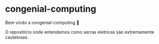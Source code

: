 # congenial-computing

Bem vindo a congenial-computing :tada:

O repositório onde entendemos como serras eletricas são extremamente cautelosas.
